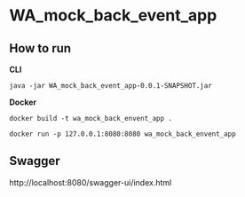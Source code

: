 # WA_mock_back_event_app

## How to run 

**CLI**

`java -jar WA_mock_back_event_app-0.0.1-SNAPSHOT.jar`

**Docker**

`docker build -t wa_mock_back_envent_app .`

`docker run -p 127.0.0.1:8080:8080 wa_mock_back_envent_app`


## Swagger

http://localhost:8080/swagger-ui/index.html
